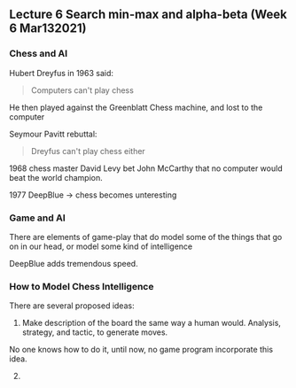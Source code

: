 ## Lecture 6 Search min-max and alpha-beta (Week 6 Mar132021)

### Chess and AI

Hubert Dreyfus in 1963 said:
> Computers can't play chess

He then played against the Greenblatt Chess machine, and lost to the computer

Seymour Pavitt rebuttal:
> Dreyfus can't play chess either

1968 chess master David Levy bet John McCarthy that no computer would beat the world champion.

1977 DeepBlue -> chess becomes unteresting

### Game and AI

There are elements of game-play that do model some of the things that go on in our head, or model some kind of intelligence

DeepBlue adds tremendous speed.

### How to Model Chess Intelligence

There are several proposed ideas:

1. Make description of the board the same way a human would. Analysis, strategy, and tactic, to generate moves.

No one knows how to do it, until now, no game program incorporate this idea.

2. 

